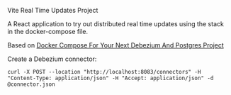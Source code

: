 Vite Real Time Updates Project

A React application to try out distributed real time updates using the stack in the docker-compose file.

Based on [Docker Compose For Your Next Debezium And Postgres Project](https://www.iamninad.com/posts/docker-compose-for-your-next-debezium-and-postgres-project/)

Create a Debezium connector:

```
curl -X POST --location "http://localhost:8083/connectors" -H "Content-Type: application/json" -H "Accept: application/json" -d @connector.json
```
